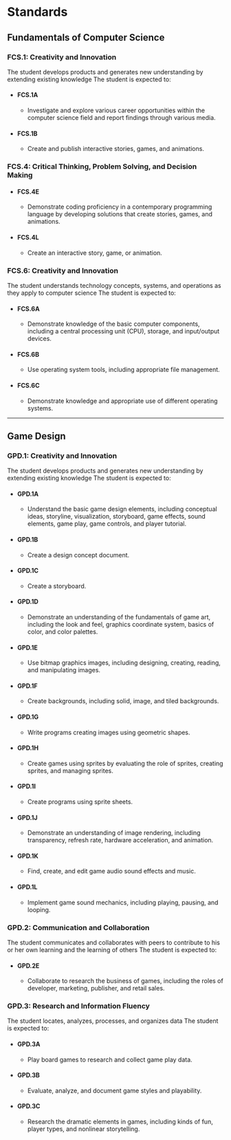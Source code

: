 # Standards

## Fundamentals of Computer Science

### FCS.1: Creativity and Innovation

The student develops products and generates new understanding by extending existing knowledge The student is expected to:

- #### FCS.1A

  - Investigate and explore various career opportunities within the computer science field and report findings through various media.

- #### FCS.1B

  - Create and publish interactive stories, games, and animations.

### FCS.4: Critical Thinking, Problem Solving, and Decision Making

- #### FCS.4E

  - Demonstrate coding proficiency in a contemporary programming language by developing solutions that create stories, games, and animations.

- #### FCS.4L

  - Create an interactive story, game, or animation.

### FCS.6: Creativity and Innovation

The student understands technology concepts, systems, and operations as they apply to computer science The student is expected to:

- #### FCS.6A

  - Demonstrate knowledge of the basic computer components, including a central processing unit (CPU), storage, and input/output devices.

- #### FCS.6B

  - Use operating system tools, including appropriate file management.

- #### FCS.6C
  - Demonstrate knowledge and appropriate use of different operating systems.

---

## Game Design

### GPD.1: Creativity and Innovation

The student develops products and generates new understanding by extending existing knowledge The student is expected to:

- #### GPD.1A

  - Understand the basic game design elements, including conceptual ideas, storyline, visualization, storyboard, game effects, sound elements, game play, game controls, and player tutorial.

- #### GPD.1B

  - Create a design concept document.

- #### GPD.1C

  - Create a storyboard.

- #### GPD.1D

  - Demonstrate an understanding of the fundamentals of game art, including the look and feel, graphics coordinate system, basics of color, and color palettes.

- #### GPD.1E

  - Use bitmap graphics images, including designing, creating, reading, and manipulating images.

- #### GPD.1F

  - Create backgrounds, including solid, image, and tiled backgrounds.

- #### GPD.1G

  - Write programs creating images using geometric shapes.

- #### GPD.1H

  - Create games using sprites by evaluating the role of sprites, creating sprites, and managing sprites.

- #### GPD.1I

  - Create programs using sprite sheets.

- #### GPD.1J

  - Demonstrate an understanding of image rendering, including transparency, refresh rate, hardware acceleration, and animation.

- #### GPD.1K

  - Find, create, and edit game audio sound effects and music.

- #### GPD.1L

  - Implement game sound mechanics, including playing, pausing, and looping.

### GPD.2: Communication and Collaboration

The student communicates and collaborates with peers to contribute to his or her own learning and the learning of others The student is expected to:

- #### GPD.2E
  - Collaborate to research the business of games, including the roles of developer, marketing, publisher, and retail sales.

### GPD.3: Research and Information Fluency

The student locates, analyzes, processes, and organizes data The student is expected to:

- #### GPD.3A

  - Play board games to research and collect game play data.

- #### GPD.3B

  - Evaluate, analyze, and document game styles and playability.

- #### GPD.3C

  - Research the dramatic elements in games, including kinds of fun, player types, and nonlinear storytelling.
